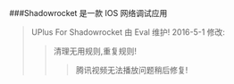 ###Shadowrocket 是一款 IOS 网络调试应用
>UPlus For Shadowrocket 由 Eval 维护!
>2016-5-1 修改:
>>清理无用规则,重复规则!
>>>腾讯视频无法播放问题稍后修复!